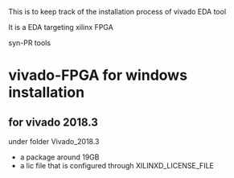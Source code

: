 This is to keep track of the installation process of vivado EDA tool

It is a EDA targeting xilinx FPGA

syn-PR tools

# vivado-FPGA for windows installation

## for vivado 2018.3

under folder Vivado_2018.3
- a package around 19GB
- a lic file that is configured through XILINXD_LICENSE_FILE
